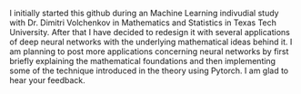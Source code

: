 I initially started this github during an Machine Learning indivudial study with Dr. Dimitri Volchenkov 
in Mathematics and Statistics in Texas Tech University. After that I have decided to redesign it with several applications of deep neural networks with the underlying mathematical ideas behind it. I am planning to post more applications concerning neural networks by first briefly explaining the mathematical foundations and then implementing some of the technique introduced in the theory using Pytorch. I am glad to hear your feedback.

